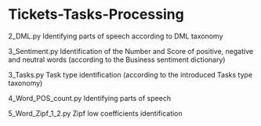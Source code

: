 # Tickets-Tasks-Processing

2_DML.py
Identifying parts of speech according to DML taxonomy

3_Sentiment.py
Identification of the Number and Score of positive, negative and neutral words (according to the Business sentiment dictionary)

3_Tasks.py
Task type identification (according to the introduced Tasks type taxonomy)

4_Word_POS_count.py
Identifying parts of speech

5_Word_Zipf_1_2.py
Zipf low coefficients identification
